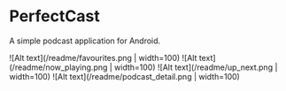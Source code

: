 PerfectCast
=============

A simple podcast application for Android.

![Alt text](/readme/favourites.png | width=100)
![Alt text](/readme/now_playing.png | width=100)
![Alt text](/readme/up_next.png | width=100)
![Alt text](/readme/podcast_detail.png | width=100)

